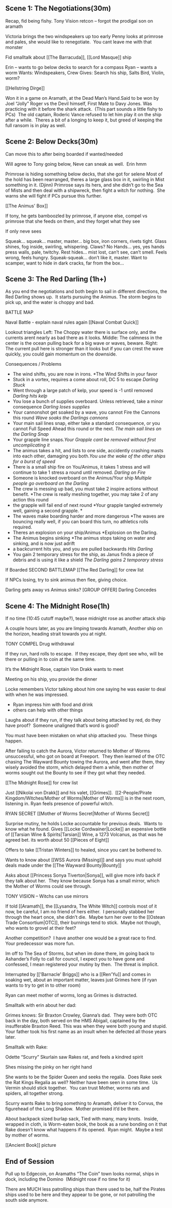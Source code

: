 ## Scene 1: The Negotiations(30m)
Recap, fid being fishy.
Tony Vision retcon – forgot the prodigal son on aramath

Victoria brings the two windspeakers up too early
Penny looks at primrose and pales, she would like to renegotiate.  You cant leave me with that monster

Fid smalltalk about [[The Barracuda]], [[Lord Masque]] ship

Erin – wants to go below decks to search for a compass
Ryan – wants a worm
Wants: Windspeakers, Crew
Gives: Search his ship, Salts Bird, Violin, worm?

[[Hellstring Dirge]]

Won it in a game on Aramath, at the Dead Man’s Hand.Said to be won by Joel “Jolly” Roger vs the Devil himself, First Mate to Davy Jones. Was practicing with it before the shark attack.  (This part sounds a little fishy to PCs)  The old captain, Roderic Vance refused to let him play it on the ship after a while.  Theres a bit of a longing to keep it, but greed of keeping the full ransom is in play as well.

## Scene 2: Below Decks(30m)
Can move this to after being boarded if wanted/needed


Will agree to Tony going below, Neve can sneak as well.  Erin hmm

Primrose is hiding something below decks, that she got for selene  Most of the hold has been rearranged, theres a large glass box in it, swirling in Mist something in it. (Djinn) Primrose says its hers, and she didn’t go to the Sea of Mists and then deal with a shipwreck, then fight a witch for nothing.  She warns she will fight if PCs pursue this further.

[[The Animus' Box]]

If tony, he gets bamboozled by primrose, if anyone else, compel vs primrose that she feeds on them, and they forget what they see

If only neve sees

Squeak… squeak… master, master… big box, iron corners, rivets tight. Glass shines, fog inside, swirling, whispering. Claws? No Hands… yes, yes hands press walls, pale, twitchy. Rest hides… mist lost, can’t see, can’t smell. Feels wrong, feels hungry. Squeak-squeak… don’t like it, master. Want to scamper, want to hide in dark cracks, far from the box…

## Scene 3: The Red Darling (1h+)
As you end the negotiations and both begin to sail in different directions, the Red Darling shows up.  It starts pursuing the Animus.  The storm begins to pick up, and the water is choppy and bad.


BATTLE MAP

Naval Battle - explain naval rules again
[[Naval Combat Quick]]

Lookout triangles
Left:  The Choppy water there is surface only, and the currents arent nearly as bad there as it looks.
Middle:  The calmness in the center is the ocean pulling back for a big wave or waves, beware.
Right: The current pull here is stronger than it looks but if you can crest the wave quickly, you could gain momentum on the downside.


Consequences / Problems
- The wind shifts, you are now in irons. *The Wind Shifts in your favor
- Stuck in a vortex, requires a come about roll, DC 5 to escape *Darling Stuck*
- Went through a large patch of kelp, your speed is -1 until removed *Darling hits kelp*
- You lose a bunch of supplies overboard.  Unless retrieved, take a minor consequence  *Darling loses supplies*
- Your cannonshot get soaked by a wave, you cannot Fire the Cannons this round *Wave soaks the Darlings cannons*
- Your main sail lines snap, either take a standard consequence, or you cannot Full Speed Ahead this round or the next. *The main sail lines on the Darling Snap*
- Your grapple line snaps.*Your Grapple cant be removed without first uncomplicating it*
- The animus takes a hit, and lists to one side, accidently crashing masts into each other, damaging you both.*You use the wake of the other ships for a burst of speed*
- There is a small ship fire on You/Animus, it takes 1 stress and will continue to take 1 stress a round until removed. *Darling on Fire*
- Someone is knocked overboard on the Animus/Your ship *Multiple people go overboard on the Darling*
- The crew is messing up bad, you must take 2 inspire actions without benefit.  *The crew is really meshing together, you may take 2 of any action this round
- the grapple will fail end of next round *Your grapple tangled extremely well, gaining a second grapple. *
- The waves make boarding harder and more dangerous *The waves are bouncing really well, if you can board this turn, no athletics rolls required.
- Theres an explosion on your ship/Animus *Explosion on the Darling.
- The Animus begins sinking *The animus stops taking on water and sinking, and is now just adrift
- a backcurrent hits you, and you are pulled backwards *Hits Darling*
- You gain 2 temporary stress for the ship, as Janus finds a piece of debris and is using it like a shield *The Darling gains 2 temporary stress*


If Boarded SECOND BATTLEMAP
[[The Red Darling]] for crew list

If NPCs losing, try to sink animus then flee, giving choice.


Darling gets away vs Animus sinks?
[GROUP OFFER] Darling Concedes


## Scene 4: The Midnight Rose(1h)
If no time (10:45 cutoff maybe?), tease midnight rose as another attack ship

A couple hours later, as you are limping towards Aramath, Another ship on the horizon, heading strait towards you at night.


TONY COMPEL Drug withdrawal

If they run, hard rolls to escape.  If they escape, they dpnt see who, will be there or pulling in to coin at the same time.

It’s the Midnight Rose, captain Von Drakk wants to meet

Meeting on his ship, you provide the dinner

Locke remembers Victor talking about him one saying he was easier to deal with when he was impressed.
 - Ryan impress him with food and drink
- others can help with other things 

Laughs about if they run, if they talk about being attacked by red, do they have proof?  Someone unaligned that’s word is good?

You must have been mistaken on what ship attacked you.  These things happen.

After failing to catch the Aurora, Victor returned to Mother of Worms unsuccessful, who got on board at Freeport.  They then learned of the OTC chasing The Wayward Bounty towing the Aurora, and went after them, they wisely avoided the storm, which delayed them a while, then mother of worms sought out the Bounty to see if they got what they needed.

[[The Midnight Rose]] for crew list


Just [[Nikolai von Drakk]] and his valet, [[Grimes]].  [[2-People/Pirate Kingdom/Witches/Mother of Worms|Mother of Worms]] is in the next room, listening in. Ryan feels presence of powerful witch.

RYAN SECRET [[Mother of Worms Secret|Mother of Worms Secret]]

Surprise mutiny, he holds Locke accountable for previous deals.  Wants to know what he found.  Gives [[Locke Cordwainer|Locke]] an expensive bottle of [[Tarsian Wine & Spirits|Tarsian]] Wine, a 1273 Volcanus, as that was he agreed bet. its worth about 50 [[Pieces of Eight]]

Offers to take [[Tristan Winters]] to healed, since you cant be bothered to.

Wants to know about [[WSS Aurora (Missing)]] and says you must uphold deals made under the [[The Wayward Bounty|Bounty]]

Asks about [[Princess Sonya Tiverton|Sonya]], will give more info back if they talk about her.  They know because Sonya has a small mirror, which the Mother of Worms could see through.

TONY VISION – Witchs can use mirrors

If told [[Aramath]], the [[Lysandra, The White Witch]] controls most of it now, be careful, I am no friend of hers either.  I personally stabbed her through the heart once, she didn’t die.  Maybe turn her over to the [[Ostean Trade Consortium|OTC]], their burnings tend to stick.  Maybe not though, who wants to grovel at their feet?

Another competition?  I have another one would be a great race to find.  Your predecessor was more fun.

Im off to The Sea of Storms, but when im done there, im going back to Ashander’s Folly to call for council, I expect you to have gone and confessed, I mean registered your mutiny by then.  The threat is implicit.

Interrupted by [['Barnacle' Briggs]] who is a [[Ren'Yu]] and comes in soaking wet, about an important matter, leaves just Grimes here (if ryan wants to try to get in to other room)

Ryan can meet mother of worms, long as Grimes is distracted.

Smalltalk with erin about her dad:

Grimes knows: Sir Braxton Crowley, Gianna’s dad.  They were both OTC back in the day, both served on the HMS Abigail, captained by the insufferable Braxton Reed.  This was when they were both young and stupid.  Your father took his first name as an insult when he defected all those years later.


Smalltalk with Rake:

Odette “Scurry” Skurlain saw Rakes rat, and feels a kindred spirit

Shes missing the pinky on her right hand

She wants to be the Spider Queen and seeks the regalia.  Does Rake seek the Rat Kings Regalia as well?  Neither have been seen in some time.   Us Vermin should stick together.  You can trust Mother, worms rats and spiders, all together strong.

Scurry wants Rake to bring something to Aramath, deliver it to Corvus, the figurehead of the Long Shadow.  Mother promised it’d be there.

About backpack sized burlap sack, Tied with many, many knots.  Inside, wrapped in cloth, is Worm-eaten book, the book as a rune bonding on it that Rake doesn’t know what happens if its opened.  Ryan might.  Maybe a test by mother of worms.

[[Ancient Book]] picture

## End of Session

Pull up to Edgecoin, on Aramaths “The Coin” town looks normal, ships in dock, including the Domino  (Midnight rose if no time for it)

There are MUCH less patrolling ships than there used to be, half the Pirates ships used to be here and they appear to be gone, or not patrolling the south side anymore.